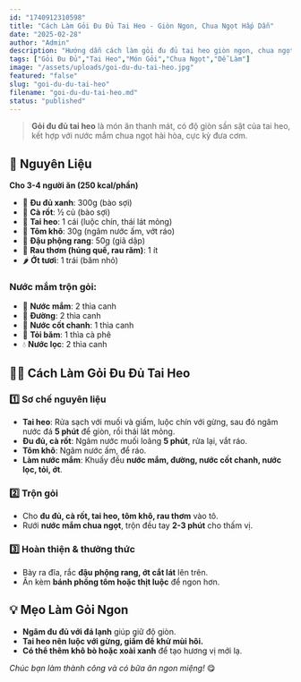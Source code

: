 ```yaml
---
id: "1740912310598"
title: "Cách Làm Gỏi Đu Đủ Tai Heo - Giòn Ngon, Chua Ngọt Hấp Dẫn"
date: "2025-02-28"
author: "Admin"
description: "Hướng dẫn cách làm gỏi đu đủ tai heo giòn ngon, chua ngọt, kết hợp với đậu phộng và rau thơm hấp dẫn."
tags: ["Gỏi Đu Đủ","Tai Heo","Món Gỏi","Chua Ngọt","Dễ Làm"]
image: "/assets/uploads/goi-du-du-tai-heo.jpg"
featured: "false"
slug: "goi-du-du-tai-heo"
filename: "goi-du-du-tai-heo.md"
status: "published"
---
```

> **Gỏi đu đủ tai heo** là món ăn thanh mát, có độ giòn sần sật của tai heo, kết hợp với nước mắm chua ngọt hài hòa, cực kỳ đưa cơm.

## 🛒 **Nguyên Liệu**  
**Cho 3-4 người ăn (250 kcal/phần)**  

- 🥗 **Đu đủ xanh**: 300g (bào sợi)  
- 🥕 **Cà rốt**: ½ củ (bào sợi)  
- 🐷 **Tai heo**: 1 cái (luộc chín, thái lát mỏng)  
- 🦐 **Tôm khô**: 30g (ngâm nước ấm, vớt ráo)  
- 🥜 **Đậu phộng rang**: 50g (giã dập)  
- 🌿 **Rau thơm (húng quế, rau răm)**: 1 ít  
- 🌶️ **Ớt tươi**: 1 trái (băm nhỏ)  

### Nước mắm trộn gỏi:  
- 🥄 **Nước mắm**: 2 thìa canh  
- 🍯 **Đường**: 2 thìa canh  
- 🍋 **Nước cốt chanh**: 1 thìa canh  
- 🧄 **Tỏi băm**: 1 thìa cà phê  
- 💧 **Nước lọc**: 2 thìa canh  

## 👩‍🍳 **Cách Làm Gỏi Đu Đủ Tai Heo**  

### 1️⃣ **Sơ chế nguyên liệu**  
- **Tai heo**: Rửa sạch với muối và giấm, luộc chín với gừng, sau đó ngâm nước đá **5 phút** để giòn, rồi thái lát mỏng.  
- **Đu đủ, cà rốt**: Ngâm nước muối loãng **5 phút**, rửa lại, vắt ráo.  
- **Tôm khô**: Ngâm nước ấm, để ráo.  
- **Làm nước mắm**: Khuấy đều **nước mắm, đường, nước cốt chanh, nước lọc, tỏi, ớt**.  

### 2️⃣ **Trộn gỏi**  
- Cho **đu đủ, cà rốt, tai heo, tôm khô, rau thơm** vào tô.  
- Rưới **nước mắm chua ngọt**, trộn đều tay **2-3 phút** cho thấm vị.  

### 3️⃣ **Hoàn thiện & thưởng thức**  
- Bày ra đĩa, rắc **đậu phộng rang, ớt cắt lát** lên trên.  
- Ăn kèm **bánh phồng tôm hoặc thịt luộc** để ngon hơn.  

## 💡 **Mẹo Làm Gỏi Ngon**  
- **Ngâm đu đủ với đá lạnh** giúp giữ độ giòn.  
- **Tai heo nên luộc với gừng, giấm để khử mùi hôi.**  
- **Có thể thêm khô bò hoặc xoài xanh** để tạo hương vị mới lạ.  

*Chúc bạn làm thành công và có bữa ăn ngon miệng!* 😋